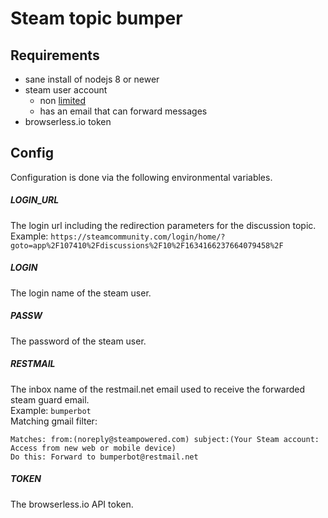 # Steam topic bumper

## Requirements
 * sane install of nodejs 8 or newer
 * steam user account
    * non [limited](https://support.steampowered.com/kb_article.php?ref=3330-IAGK-7663)
    * has an email that can forward messages
 * browserless.io token

## Config
Configuration is done via the following environmental variables.

##### LOGIN_URL
The login url including the redirection parameters for the discussion topic.  
Example: 
`https://steamcommunity.com/login/home/?goto=app%2F107410%2Fdiscussions%2F10%2F1634166237664079458%2F`
##### LOGIN
The login name of the steam user.
##### PASSW
The password of the steam user.
##### RESTMAIL
The inbox name of the restmail.net email used to receive the forwarded steam guard email.  
Example: `bumperbot`  
Matching gmail filter:
```
Matches: from:(noreply@steampowered.com) subject:(Your Steam account: Access from new web or mobile device)
Do this: Forward to bumperbot@restmail.net
```
##### TOKEN
The browserless.io API token.